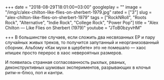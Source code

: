 +++
date = "2018-08-29T18:01:00+03:00"
googleplay = ""
image = "/img/c/alex-chilton-like-flies-on-sherbert-1979.jpg"
rated = ["3"]
slug = "alex-chilton-like-flies-on-sherbert-1979"
tags = ["RockNRoll", "Roots Rock", "Alternative", "Indie Rock", "College Rock", "Power Pop"]
title = "Alex Chilton — Like Flies on Sherbert (1979)"
youtube = "JToB0bzyvHM"

+++
В большинстве случаев, если сложить два несвязанных ЕР и пару случайных живых треков, то получится запутанный и неорганизованный сборник. Альбому «Как мухи в щербете» это не помешало — хаос ипишек просто перерос в хаос невероятных размеров.

И появилась странная согласованность рыхлых, рваных, деконструктивных шумовых экспериментов, разрывающих в клочья ритм-н-блюз, поп и кантри.
